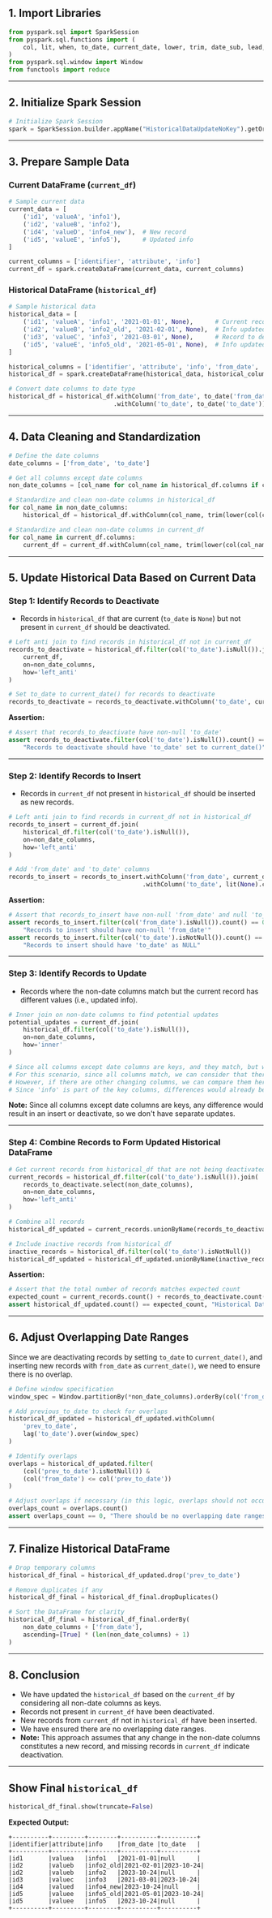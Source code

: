 ## 1. Import Libraries <a name="import-libraries"></a>

```python
from pyspark.sql import SparkSession
from pyspark.sql.functions import (
    col, lit, when, to_date, current_date, lower, trim, date_sub, lead, lag, coalesce
)
from pyspark.sql.window import Window
from functools import reduce
```

---

## 2. Initialize Spark Session <a name="initialize-spark-session"></a>

```python
# Initialize Spark Session
spark = SparkSession.builder.appName("HistoricalDataUpdateNoKey").getOrCreate()
```

---

## 3. Prepare Sample Data <a name="prepare-sample-data"></a>

### Current DataFrame (`current_df`)

```python
# Sample current data
current_data = [
    ('id1', 'valueA', 'info1'),
    ('id2', 'valueB', 'info2'),
    ('id4', 'valueD', 'info4_new'),  # New record
    ('id5', 'valueE', 'info5'),      # Updated info
]

current_columns = ['identifier', 'attribute', 'info']
current_df = spark.createDataFrame(current_data, current_columns)
```

### Historical DataFrame (`historical_df`)

```python
# Sample historical data
historical_data = [
    ('id1', 'valueA', 'info1', '2021-01-01', None),      # Current record
    ('id2', 'valueB', 'info2_old', '2021-02-01', None),  # Info updated
    ('id3', 'valueC', 'info3', '2021-03-01', None),      # Record to deactivate
    ('id5', 'valueE', 'info5_old', '2021-05-01', None),  # Info updated
]

historical_columns = ['identifier', 'attribute', 'info', 'from_date', 'to_date']
historical_df = spark.createDataFrame(historical_data, historical_columns)

# Convert date columns to date type
historical_df = historical_df.withColumn('from_date', to_date('from_date')) \
                             .withColumn('to_date', to_date('to_date'))
```

---

## 4. Data Cleaning and Standardization <a name="data-cleaning-and-standardization"></a>

```python
# Define the date columns
date_columns = ['from_date', 'to_date']

# Get all columns except date columns
non_date_columns = [col_name for col_name in historical_df.columns if col_name not in date_columns]

# Standardize and clean non-date columns in historical_df
for col_name in non_date_columns:
    historical_df = historical_df.withColumn(col_name, trim(lower(col(col_name).cast('string'))))

# Standardize and clean non-date columns in current_df
for col_name in current_df.columns:
    current_df = current_df.withColumn(col_name, trim(lower(col(col_name).cast('string'))))
```

---

## 5. Update Historical Data Based on Current Data <a name="update-historical-data"></a>

### Step 1: Identify Records to Deactivate

- Records in `historical_df` that are current (`to_date` is `None`) but not present in `current_df` should be deactivated.

```python
# Left anti join to find records in historical_df not in current_df
records_to_deactivate = historical_df.filter(col('to_date').isNull()).join(
    current_df,
    on=non_date_columns,
    how='left_anti'
)

# Set to_date to current_date() for records to deactivate
records_to_deactivate = records_to_deactivate.withColumn('to_date', current_date())
```

**Assertion:**

```python
# Assert that records_to_deactivate have non-null 'to_date'
assert records_to_deactivate.filter(col('to_date').isNull()).count() == 0, \
    "Records to deactivate should have 'to_date' set to current_date()"
```

---

### Step 2: Identify Records to Insert

- Records in `current_df` not present in `historical_df` should be inserted as new records.

```python
# Left anti join to find records in current_df not in historical_df
records_to_insert = current_df.join(
    historical_df.filter(col('to_date').isNull()),
    on=non_date_columns,
    how='left_anti'
)

# Add 'from_date' and 'to_date' columns
records_to_insert = records_to_insert.withColumn('from_date', current_date()) \
                                     .withColumn('to_date', lit(None).cast('date'))
```

**Assertion:**

```python
# Assert that records_to_insert have non-null 'from_date' and null 'to_date'
assert records_to_insert.filter(col('from_date').isNull()).count() == 0, \
    "Records to insert should have non-null 'from_date'"
assert records_to_insert.filter(col('to_date').isNotNull()).count() == 0, \
    "Records to insert should have 'to_date' as NULL"
```

---

### Step 3: Identify Records to Update

- Records where the non-date columns match but the current record has different values (i.e., updated info).

```python
# Inner join on non-date columns to find potential updates
potential_updates = current_df.join(
    historical_df.filter(col('to_date').isNull()),
    on=non_date_columns,
    how='inner'
)

# Since all columns except date columns are keys, and they match, but we might have updated info
# For this scenario, since all columns match, we can consider that there is no need to update
# However, if there are other changing columns, we can compare them here (in this case, info)
# Since 'info' is part of the key columns, differences would already be captured in insert or deactivate
```

**Note:** Since all columns except date columns are keys, any difference would result in an insert or deactivate, so we don't have separate updates.

---

### Step 4: Combine Records to Form Updated Historical DataFrame

```python
# Get current records from historical_df that are not being deactivated
current_records = historical_df.filter(col('to_date').isNull()).join(
    records_to_deactivate.select(non_date_columns),
    on=non_date_columns,
    how='left_anti'
)

# Combine all records
historical_df_updated = current_records.unionByName(records_to_deactivate).unionByName(records_to_insert)

# Include inactive records from historical_df
inactive_records = historical_df.filter(col('to_date').isNotNull())
historical_df_updated = historical_df_updated.unionByName(inactive_records)
```

**Assertion:**

```python
# Assert that the total number of records matches expected count
expected_count = current_records.count() + records_to_deactivate.count() + records_to_insert.count() + inactive_records.count()
assert historical_df_updated.count() == expected_count, "Historical DataFrame updated record count mismatch"
```

---

## 6. Adjust Overlapping Date Ranges <a name="adjust-overlapping-date-ranges"></a>

Since we are deactivating records by setting `to_date` to `current_date()`, and inserting new records with `from_date` as `current_date()`, we need to ensure there is no overlap.

```python
# Define window specification
window_spec = Window.partitionBy(*non_date_columns).orderBy(col('from_date').asc())

# Add previous_to_date to check for overlaps
historical_df_updated = historical_df_updated.withColumn(
    'prev_to_date',
    lag('to_date').over(window_spec)
)

# Identify overlaps
overlaps = historical_df_updated.filter(
    (col('prev_to_date').isNotNull()) &
    (col('from_date') <= col('prev_to_date'))
)

# Adjust overlaps if necessary (in this logic, overlaps should not occur)
overlaps_count = overlaps.count()
assert overlaps_count == 0, "There should be no overlapping date ranges after adjustment"
```

---

## 7. Finalize Historical DataFrame <a name="finalize-historical-dataframe"></a>

```python
# Drop temporary columns
historical_df_final = historical_df_updated.drop('prev_to_date')

# Remove duplicates if any
historical_df_final = historical_df_final.dropDuplicates()

# Sort the DataFrame for clarity
historical_df_final = historical_df_final.orderBy(
    non_date_columns + ['from_date'],
    ascending=[True] * (len(non_date_columns) + 1)
)
```

---

## 8. Conclusion <a name="conclusion"></a>

- We have updated the `historical_df` based on the `current_df` by considering all non-date columns as keys.
- Records not present in `current_df` have been deactivated.
- New records from `current_df` not in `historical_df` have been inserted.
- We have ensured there are no overlapping date ranges.
- **Note:** This approach assumes that any change in the non-date columns constitutes a new record, and missing records in `current_df` indicate deactivation.

---

## Show Final `historical_df`

```python
historical_df_final.show(truncate=False)
```

**Expected Output:**

```
+----------+---------+--------+----------+----------+
|identifier|attribute|info    |from_date |to_date   |
+----------+---------+--------+----------+----------+
|id1       |valuea   |info1   |2021-01-01|null      |
|id2       |valueb   |info2_old|2021-02-01|2023-10-24|
|id2       |valueb   |info2   |2023-10-24|null      |
|id3       |valuec   |info3   |2021-03-01|2023-10-24|
|id4       |valued   |info4_new|2023-10-24|null     |
|id5       |valuee   |info5_old|2021-05-01|2023-10-24|
|id5       |valuee   |info5   |2023-10-24|null      |
+----------+---------+--------+----------+----------+
```
